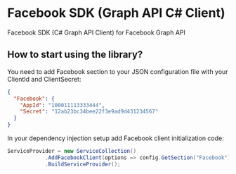 # Facebook SDK (Graph API C# Client)

Facebook SDK (C# Graph API Client) for Facebook Graph API

## How to start using the library?
You need to add Facebook section to your JSON configuration file with your ClientId and ClientSecret:

```json
{
  "Facebook": {
    "AppId": "100011113333444",
    "Secret": "12ab23bc34bee22f3e9ad9d431234567"
  }
}
```

In your dependency injection setup add Facebook client initialization code:

```c#
ServiceProvider = new ServiceCollection()
            .AddFacebookClient(options => config.GetSection("Facebook").Bind(options))
            .BuildServiceProvider();
```

